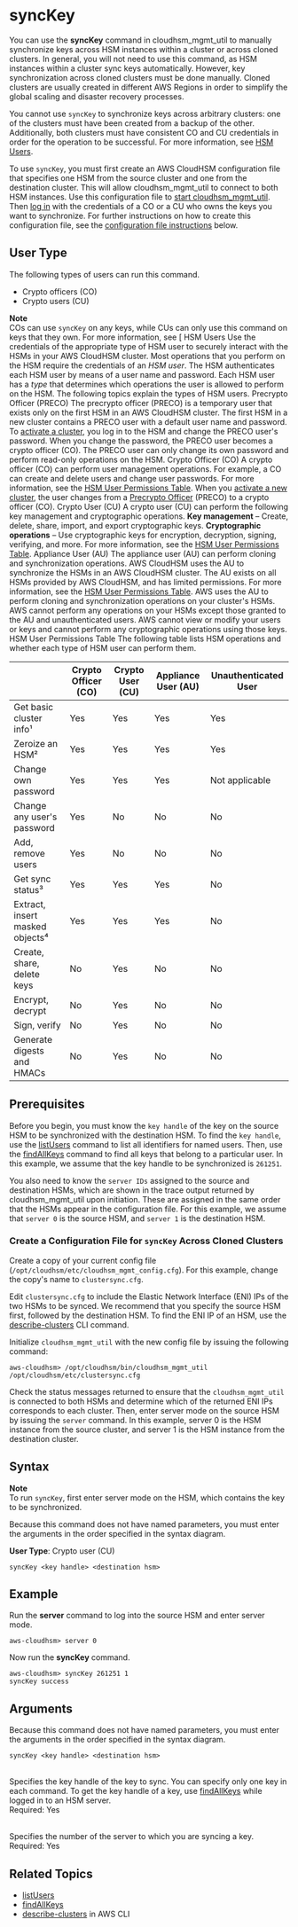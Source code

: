 # syncKey<a name="cloudhsm_mgmt_util-syncKey"></a>

You can use the **syncKey** command in cloudhsm\_mgmt\_util to manually synchronize keys across HSM instances within a cluster or across cloned clusters\. In general, you will not need to use this command, as HSM instances within a cluster sync keys automatically\. However, key synchronization across cloned clusters must be done manually\. Cloned clusters are usually created in different AWS Regions in order to simplify the global scaling and disaster recovery processes\.

You cannot use `syncKey` to synchronize keys across arbitrary clusters: one of the clusters must have been created from a backup of the other\. Additionally, both clusters must have consistent CO and CU credentials in order for the operation to be successful\. For more information, see [HSM Users](hsm-users.md)\.

To use `syncKey`, you must first create an AWS CloudHSM configuration file that specifies one HSM from the source cluster and one from the destination cluster\. This will allow cloudhsm\_mgmt\_util to connect to both HSM instances\. Use this configuration file to [start cloudhsm\_mgmt\_util](cloudhsm_mgmt_util-getting-started.md#cloudhsm_mgmt_util-start)\. Then [log in](cloudhsm_mgmt_util-getting-started.md#cloudhsm_mgmt_util-log-in) with the credentials of a CO or a CU who owns the keys you want to synchronize\. For further instructions on how to create this configuration file, see the [configuration file instructions](#syncKey-config) below\.

## User Type<a name="syncKey-userType"></a>

The following types of users can run this command\.
+ Crypto officers \(CO\)
+ Crypto users \(CU\)

**Note**  
COs can use `syncKey` on any keys, while CUs can only use this command on keys that they own\. For more information, see [ HSM Users  Use the credentials of the appropriate type of HSM user to securely interact with the HSMs in your AWS CloudHSM cluster\.   Most operations that you perform on the HSM require the credentials of an *HSM user*\. The HSM authenticates each HSM user by means of a user name and password\. Each HSM user has a *type* that determines which operations the user is allowed to perform on the HSM\. The following topics explain the types of HSM users\.   Precrypto Officer \(PRECO\)  The precrypto officer \(PRECO\) is a temporary user that exists only on the first HSM in an AWS CloudHSM cluster\. The first HSM in a new cluster contains a PRECO user with a default user name and password\. To [activate a cluster](activate-cluster.md), you log in to the HSM and change the PRECO user's password\. When you change the password, the PRECO user becomes a crypto officer \(CO\)\. The PRECO user can only change its own password and perform read\-only operations on the HSM\.   Crypto Officer \(CO\)  A crypto officer \(CO\) can perform user management operations\. For example, a CO can create and delete users and change user passwords\. For more information, see the [HSM User Permissions Table](#user-permissions-table)\. When you [activate a new cluster](activate-cluster.md), the user changes from a [Precrypto Officer](#preco) \(PRECO\) to a crypto officer \(CO\)\.    Crypto User \(CU\)  A crypto user \(CU\) can perform the following key management and cryptographic operations\.   **Key management** – Create, delete, share, import, and export cryptographic keys\.   **Cryptographic operations** – Use cryptographic keys for encryption, decryption, signing, verifying, and more\.   For more information, see the [HSM User Permissions Table](#user-permissions-table)\.   Appliance User \(AU\)  The appliance user \(AU\) can perform cloning and synchronization operations\. AWS CloudHSM uses the AU to synchronize the HSMs in an AWS CloudHSM cluster\. The AU exists on all HSMs provided by AWS CloudHSM, and has limited permissions\. For more information, see the [HSM User Permissions Table](#user-permissions-table)\. AWS uses the AU to perform cloning and synchronization operations on your cluster's HSMs\. AWS cannot perform any operations on your HSMs except those granted to the AU and unauthenticated users\. AWS cannot view or modify your users or keys and cannot perform any cryptographic operations using those keys\.   HSM User Permissions Table  The following table lists HSM operations and whether each type of HSM user can perform them\. 


|  | Crypto Officer \(CO\) | Crypto User \(CU\) | Appliance User \(AU\) | Unauthenticated User | 
| --- | --- | --- | --- | --- | 
| Get basic cluster info¹ | Yes | Yes | Yes | Yes | 
| Zeroize an HSM² | Yes | Yes | Yes | Yes | 
| Change own password | Yes | Yes | Yes | Not applicable | 
| Change any user's password | Yes | No | No | No | 
| Add, remove users | Yes | No | No | No | 
| Get sync status³ | Yes | Yes | Yes | No | 
| Extract, insert masked objects⁴ | Yes | Yes | Yes | No | 
| Create, share, delete keys | No | Yes | No | No | 
| Encrypt, decrypt | No | Yes | No | No | 
| Sign, verify | No | Yes | No | No | 
| Generate digests and HMACs | No | Yes | No | No |  ¹Basic cluster information includes the number of HSMs in the cluster and each HSM's IP address, model, serial number, device ID, firmware ID, etc\. ²When an HSM is zeroized, all keys, certificates, and other data on the HSM is destroyed\. You can use your cluster's security group to prevent an unauthenticated user from zeroizing your HSM\. For more information, see [Create a Cluster](create-cluster.md)\. ³The user can get a set of digests \(hashes\) that correspond to the keys on the HSM\. An application can compare these sets of digests to understand the synchronization status of HSMs in a cluster\. ⁴Masked objects are keys that are encrypted before they leave the HSM\. They cannot be decrypted outside of the HSM\. They are only decrypted after they are inserted into an HSM that is in the same cluster as the HSM from which they were extracted\. An application can extract and insert masked objects to synchronize the HSMs in a cluster\.   ](hsm-users.md)\.

## Prerequisites<a name="syncKey-prereqs"></a>

Before you begin, you must know the `key handle` of the key on the source HSM to be synchronized with the destination HSM\. To find the `key handle`, use the [listUsers](cloudhsm_mgmt_util-listUsers.md) command to list all identifiers for named users\. Then, use the [findAllKeys](cloudhsm_mgmt_util-findAllKeys.md) command to find all keys that belong to a particular user\. In this example, we assume that the key handle to be synchronized is `261251`\.

You also need to know the `server IDs` assigned to the source and destination HSMs, which are shown in the trace output returned by cloudhsm\_mgmt\_util upon initiation\. These are assigned in the same order that the HSMs appear in the configuration file\. For this example, we assume that `server 0` is the source HSM, and `server 1` is the destination HSM\.

### Create a Configuration File for `syncKey` Across Cloned Clusters<a name="syncKey-config"></a>

Create a copy of your current config file \(`/opt/cloudhsm/etc/cloudhsm_mgmt_config.cfg`\)\. For this example, change the copy's name to `clustersync.cfg`\.

Edit `clustersync.cfg` to include the Elastic Network Interface \(ENI\) IPs of the two HSMs to be synced\. We recommend that you specify the source HSM first, followed by the destination HSM\. To find the ENI IP of an HSM, use the [describe\-clusters](https://docs.aws.amazon.com/cli/latest/reference/cloudhsmv2/describe-clusters.html) CLI command\.

Initialize `cloudhsm_mgmt_util` with the new config file by issuing the following command:

```
aws-cloudhsm> /opt/cloudhsm/bin/cloudhsm_mgmt_util /opt/cloudhsm/etc/clustersync.cfg
```

Check the status messages returned to ensure that the `cloudhsm_mgmt_util` is connected to both HSMs and determine which of the returned ENI IPs corresponds to each cluster\. Then, enter server mode on the source HSM by issuing the `server` command\. In this example, server 0 is the HSM instance from the source cluster, and server 1 is the HSM instance from the destination cluster\. 

## Syntax<a name="syncKey-syntax"></a>

**Note**  
To run `syncKey`, first enter server mode on the HSM, which contains the key to be synchronized\.

Because this command does not have named parameters, you must enter the arguments in the order specified in the syntax diagram\.

**User Type**: Crypto user \(CU\)

```
syncKey <key handle> <destination hsm>
```

## Example<a name="syncKey-example"></a>

Run the **server** command to log into the source HSM and enter server mode\.

```
aws-cloudhsm> server 0
```

Now run the **syncKey** command\.

```
aws-cloudhsm> syncKey 261251 1
syncKey success
```

## Arguments<a name="syncKey-params"></a>

Because this command does not have named parameters, you must enter the arguments in the order specified in the syntax diagram\.

```
syncKey <key handle> <destination hsm>
```

**<key handle>**  
Specifies the key handle of the key to sync\. You can specify only one key in each command\. To get the key handle of a key, use [findAllKeys](cloudhsm_mgmt_util-findAllKeys.md) while logged in to an HSM server\.  
Required: Yes

**<destination hsm>**  
Specifies the number of the server to which you are syncing a key\.  
Required: Yes

## Related Topics<a name="chmu-syncKey-seealso"></a>
+ [listUsers](cloudhsm_mgmt_util-listUsers.md)
+ [findAllKeys](cloudhsm_mgmt_util-findAllKeys.md)
+ [describe\-clusters](https://docs.aws.amazon.com/cli/latest/reference/cloudhsmv2/describe-clusters.html) in AWS CLI